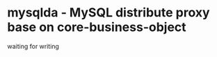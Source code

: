 mysqlda - MySQL distribute proxy base on core-business-object
=============================================================

waiting for writing


